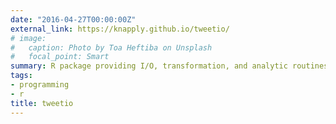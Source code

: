 ```yaml
---
date: "2016-04-27T00:00:00Z"
external_link: https://knapply.github.io/tweetio/
# image:
#   caption: Photo by Toa Heftiba on Unsplash
#   focal_point: Smart
summary: R package providing I/O, transformation, and analytic routines for Twitter data.
tags:
- programming
- r
title: tweetio
---
```

